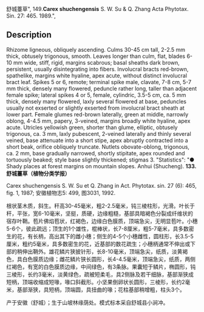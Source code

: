 舒城薹草",
149.**Carex shuchengensis** S. W. Su & Q. Zhang Acta Phytotax. Sin. 27: 465. 1989.",

## Description
Rhizome ligneous, obliquely ascending. Culms 30-45 cm tall, 2-2.5 mm thick, obtusely trigonous, smooth. Leaves longer than culm, flat, blades 6-10 mm wide, stiff, rigid, margins scabrous; basal sheaths dark brown, persistent, usually disintegrating into fibers. Involucral bracts red-brown, spathelike, margins white hyaline, apex acute, without distinct involucral bract leaf. Spikes 5 or 6, remote; terminal spike male, clavate, 7-8 cm, 5-7 mm thick, densely many flowered, peduncle rather long, taller than adjacent female spike; lateral spikes 4 or 5, female, cylindric, 3.5-5 cm, ca. 5 mm thick, densely many flowered, laxly several flowered at base, peduncles usually not exserted or slightly exserted from involucral bract sheath at lower part. Female glumes red-brown laterally, green at middle, narrowly oblong, 4-4.5 mm, papery, 3-veined, margins broadly white hyaline, apex acute. Utricles yellowish green, shorter than glume, elliptic, obtusely trigonous, ca. 3 mm, laxly pubescent, 2-veined laterally and thinly several veined, base attenuate into a short stipe, apex abruptly contracted into a short beak, orifice obliquely truncate. Nutlets obovate-oblong, trigonous, ca. 2 mm, base gradually narrowed, shortly stipitate, apex rounded and tortuously beaked; style base slightly thickened; stigmas 3.
  "Statistics": "● Shady places at forest margins on mountain slopes. Anhui (Shucheng).
**133. 舒城薹草（植物分类学报）**

Carex shuchengensis S. W. Su et Q. Zhang in Act. Phytotax. sin. 27 (6): 465, fig. 1, 1987; 安徽植物志5: 499, 图3031, 1992.

根状茎木质，斜生。秆高30-45毫米，粗2-2.5毫米，钝三棱柱形，光滑。叶长于秆，平张，宽6-10毫米，坚挺，质硬，边缘粗糙，基部具暗褐色分裂成纤维状的宿存叶鞘。苞片佛焰苞状，红褐色，边缘白色膜质，顶端急尖，无明显苞叶。小穗5-6个，彼此疏远；顶生的1个雄性，棍棒状，长7-8厘米，粗5-7毫米，具多数密生的花，有长柄，高出其下的雌小穗；侧生的4-5个小穗雌性，圆柱形，长3.5-5厘米，粗约5毫米，具多数密生的花，近基部的数花疏生；小穗柄通常不伸出或下部的稍伸出鞘外。雄花鳞片狭披针形，长8-10毫米，顶端急尖，纸质，淡黄褐色，具白色膜质边缘；雌花鳞片狭长圆形，长4-4.5毫米，顶端急尖，纸质，两侧红褐色，有宽的白色膜质边缘，中间绿色，有3条脉。果囊短于鳞片，椭圆形，钝三棱形，长约3毫米，淡黄绿色，疏被短柔毛，具2侧脉及若干细脉，基部渐狭成短柄，顶端收缩成短喙，喙口斜截形。小坚果倒卵状长圆形，三棱形，长约2毫米，基部渐狭，具短柄，顶端圆，具扭曲的喙；花柱基部稍增粗，柱头3个。

产于安徽（舒城）；生于山坡林缘荫处。模式标本采自舒城县小涧冲。

